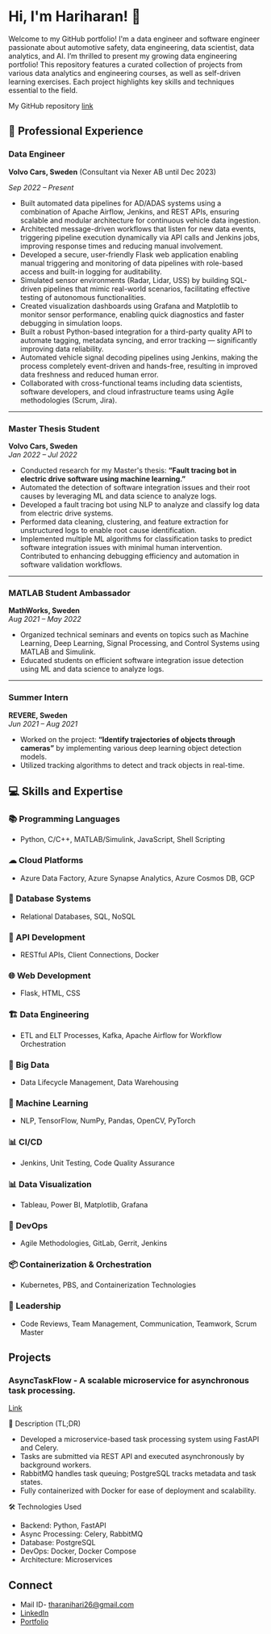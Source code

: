 # Hi, I'm Hariharan! 👋
Welcome to my GitHub portfolio! 
I'm a data engineer and software engineer passionate about automotive safety, data engineering, data scientist, data analytics, and AI. I’m thrilled to present my growing data engineering portfolio! This repository features a curated collection of projects from various data analytics and engineering courses, as well as self-driven learning exercises. Each project highlights key skills and techniques essential to the field.

My GitHub repository [link](https://github.com/hariharandata?tab=repositories)

## 💼 Professional Experience

### Data Engineer 
**Volvo Cars, Sweden** (Consultant via Nexer AB until Dec 2023)

*Sep 2022 – Present*
- Built automated data pipelines for AD/ADAS systems using a combination of Apache Airflow, Jenkins, and REST APIs, ensuring scalable and modular architecture for continuous vehicle data ingestion.
- Architected message-driven workflows that listen for new data events, triggering pipeline execution dynamically via API calls and Jenkins jobs, improving response times and reducing manual involvement.
- Developed a secure, user-friendly Flask web application enabling manual triggering and monitoring of data pipelines with role-based access and built-in logging for auditability.
- Simulated sensor environments (Radar, Lidar, USS) by building SQL-driven pipelines that mimic real-world scenarios, facilitating effective testing of autonomous functionalities.
- Created visualization dashboards using Grafana and Matplotlib to monitor sensor performance, enabling quick diagnostics and faster debugging in simulation loops.
- Built a robust Python-based integration for a third-party quality API to automate tagging, metadata syncing, and error tracking — significantly improving data reliability.
- Automated vehicle signal decoding pipelines using Jenkins, making the process completely event-driven and hands-free, resulting in improved data freshness and reduced human error.
- Collaborated with cross-functional teams including data scientists, software developers, and cloud infrastructure teams using Agile methodologies (Scrum, Jira).


---

### Master Thesis Student  
**Volvo Cars, Sweden**  
*Jan 2022 – Jul 2022*  
- Conducted research for my Master's thesis: **“Fault tracing bot in electric drive software using machine learning.”**  
- Automated the detection of software integration issues and their root causes by leveraging ML and data science to analyze logs.
- Developed a fault tracing bot using NLP to analyze and classify log data from electric drive systems.
- Performed data cleaning, clustering, and feature extraction for unstructured logs to enable root cause identification.
- Implemented multiple ML algorithms for classification tasks to predict software integration issues with minimal human
intervention.
Contributed to enhancing debugging efficiency and automation in software validation workflows.
---

### MATLAB Student Ambassador  
**MathWorks, Sweden**  
*Aug 2021 – May 2022*  
- Organized technical seminars and events on topics such as Machine Learning, Deep Learning, Signal Processing, and Control Systems using MATLAB and Simulink.  
- Educated students on efficient software integration issue detection using ML and data science to analyze logs.  

---

### Summer Intern  
**REVERE, Sweden**  
*Jun 2021 – Aug 2021*  
- Worked on the project: **“Identify trajectories of objects through cameras”** by implementing various deep learning object detection models.  
- Utilized tracking algorithms to detect and track objects in real-time.  

## 💻 Skills and Expertise

### 📚 Programming Languages
- Python, C/C++, MATLAB/Simulink, JavaScript, Shell Scripting

### ☁ Cloud Platforms
- Azure Data Factory, Azure Synapse Analytics, Azure Cosmos DB, GCP

### 📂 Database Systems
- Relational Databases, SQL, NoSQL

### 🔌 API Development
- RESTful APIs, Client Connections, Docker

### 🌐 Web Development
- Flask, HTML, CSS

### 🏗️ Data Engineering
- ETL and ELT Processes, Kafka, Apache Airflow for Workflow Orchestration

### 🧠 Big Data
- Data Lifecycle Management, Data Warehousing

### 🤖 Machine Learning
- NLP, TensorFlow, NumPy, Pandas, OpenCV, PyTorch

### 📊 CI/CD
- Jenkins, Unit Testing, Code Quality Assurance

### 📊 Data Visualization
- Tableau, Power BI, Matplotlib, Grafana

### 🚀 DevOps
- Agile Methodologies, GitLab, Gerrit, Jenkins

### 📦 Containerization & Orchestration
- Kubernetes, PBS, and Containerization Technologies

### 👥 Leadership
- Code Reviews, Team Management, Communication, Teamwork, Scrum Master


## Projects
### AsyncTaskFlow - A scalable microservice for asynchronous task processing.
[Link](https://github.com/hariharandata/message_queue)

🔹 Description (TL;DR)
- Developed a microservice-based task processing system using FastAPI and Celery.
- Tasks are submitted via REST API and executed asynchronously by background workers.
- RabbitMQ handles task queuing; PostgreSQL tracks metadata and task states.
- Fully containerized with Docker for ease of deployment and scalability.

🛠 Technologies Used
- Backend: Python, FastAPI
- Async Processing: Celery, RabbitMQ
- Database: PostgreSQL
- DevOps: Docker, Docker Compose
- Architecture: Microservices

## Connect
- Mail ID- tharanihari26@gmail.com
- [LinkedIn](https://www.linkedin.com/in/hariharan-gopinath-290a51169/)
- [Portfolio](https://hariharandata.github.io/hariharan.github.io/)
